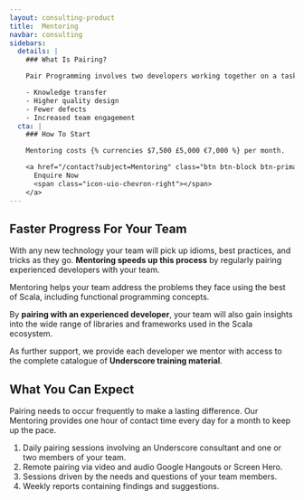 ```yaml
---
layout: consulting-product
title:  Mentoring
navbar: consulting
sidebars:
  details: |
    ### What Is Pairing?

    Pair Programming involves two developers working together on a task, giving:

    - Knowledge transfer
    - Higher quality design
    - Fewer defects
    - Increased team engagement
  cta: |
    ### How To Start

    Mentoring costs {% currencies $7,500 £5,000 €7,000 %} per month.

    <a href="/contact?subject=Mentoring" class="btn btn-block btn-primary">
      Enquire Now
      <span class="icon-uio-chevron-right"></span>
    </a>
---
```


## Faster Progress For Your Team

With any new technology your team will pick up idioms, best practices, and tricks as they go. **Mentoring speeds up this process** by regularly pairing experienced developers with your team.

Mentoring helps your team address the problems they face using the best of Scala, including functional programming concepts.

By **pairing with an experienced developer**, your team will also gain insights into the wide range of libraries and frameworks used in the Scala ecosystem.

As further support, we provide each developer we mentor with access to the complete catalogue of **Underscore training material**.

## What You Can Expect

Pairing needs to occur frequently to make a lasting difference. Our Mentoring provides one hour of contact time every day for a month to keep up the pace.

1. Daily pairing sessions involving an Underscore consultant and one or two members of your team.
2. Remote pairing via video and audio Google Hangouts or Screen Hero.
3. Sessions driven by the needs and questions of your team members.
4. Weekly reports containing findings and suggestions.

